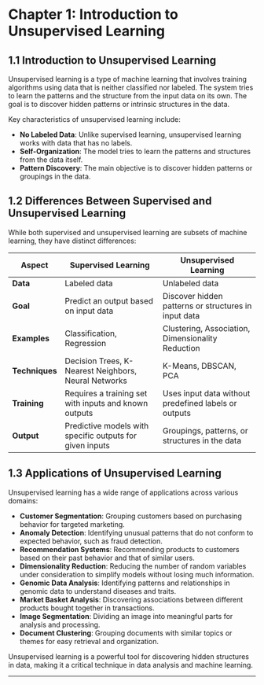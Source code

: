 # Chapter 1: Introduction to Unsupervised Learning

## 1.1 Introduction to Unsupervised Learning

Unsupervised learning is a type of machine learning that involves training algorithms using data that is neither classified nor labeled. The system tries to learn the patterns and the structure from the input data on its own. The goal is to discover hidden patterns or intrinsic structures in the data.

Key characteristics of unsupervised learning include:

- **No Labeled Data**: Unlike supervised learning, unsupervised learning works with data that has no labels.
- **Self-Organization**: The model tries to learn the patterns and structures from the data itself.
- **Pattern Discovery**: The main objective is to discover hidden patterns or groupings in the data.

## 1.2 Differences Between Supervised and Unsupervised Learning

While both supervised and unsupervised learning are subsets of machine learning, they have distinct differences:

| **Aspect**             | **Supervised Learning**                                          | **Unsupervised Learning**                                          |
|------------------------|------------------------------------------------------------------|--------------------------------------------------------------------|
| **Data**               | Labeled data                                                    | Unlabeled data                                                     |
| **Goal**               | Predict an output based on input data                            | Discover hidden patterns or structures in input data               |
| **Examples**           | Classification, Regression                                       | Clustering, Association, Dimensionality Reduction                  |
| **Techniques**         | Decision Trees, K-Nearest Neighbors, Neural Networks             | K-Means, DBSCAN, PCA                                               |
| **Training**           | Requires a training set with inputs and known outputs            | Uses input data without predefined labels or outputs               |
| **Output**             | Predictive models with specific outputs for given inputs         | Groupings, patterns, or structures in the data                     |

## 1.3 Applications of Unsupervised Learning

Unsupervised learning has a wide range of applications across various domains:

- **Customer Segmentation**: Grouping customers based on purchasing behavior for targeted marketing.
- **Anomaly Detection**: Identifying unusual patterns that do not conform to expected behavior, such as fraud detection.
- **Recommendation Systems**: Recommending products to customers based on their past behavior and that of similar users.
- **Dimensionality Reduction**: Reducing the number of random variables under consideration to simplify models without losing much information.
- **Genomic Data Analysis**: Identifying patterns and relationships in genomic data to understand diseases and traits.
- **Market Basket Analysis**: Discovering associations between different products bought together in transactions.
- **Image Segmentation**: Dividing an image into meaningful parts for analysis and processing.
- **Document Clustering**: Grouping documents with similar topics or themes for easy retrieval and organization.

Unsupervised learning is a powerful tool for discovering hidden structures in data, making it a critical technique in data analysis and machine learning.

---
